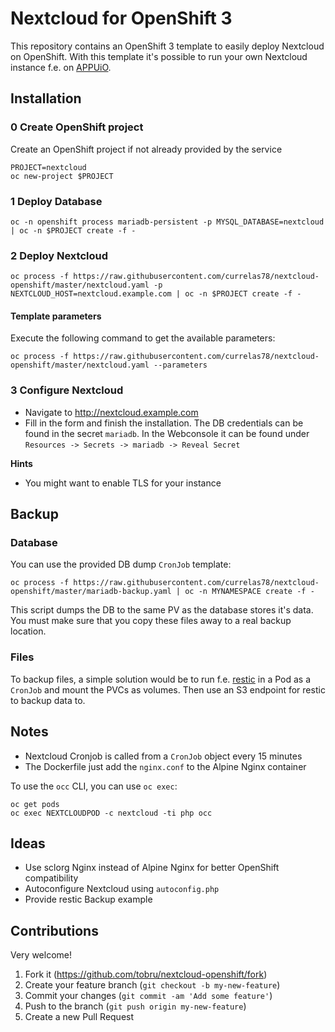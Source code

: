 # Nextcloud for OpenShift 3

This repository contains an OpenShift 3 template to easily deploy Nextcloud on OpenShift.
With this template it's possible to run your own Nextcloud instance f.e. on [APPUiO](https://appuio.ch/).

## Installation

### 0 Create OpenShift project

Create an OpenShift project if not already provided by the service

```
PROJECT=nextcloud
oc new-project $PROJECT
```

### 1 Deploy Database

```
oc -n openshift process mariadb-persistent -p MYSQL_DATABASE=nextcloud | oc -n $PROJECT create -f -
```

### 2 Deploy Nextcloud

```
oc process -f https://raw.githubusercontent.com/currelas78/nextcloud-openshift/master/nextcloud.yaml -p NEXTCLOUD_HOST=nextcloud.example.com | oc -n $PROJECT create -f -
```

#### Template parameters

Execute the following command to get the available parameters:

```
oc process -f https://raw.githubusercontent.com/currelas78/nextcloud-openshift/master/nextcloud.yaml --parameters
```

### 3 Configure Nextcloud

* Navigate to http://nextcloud.example.com
* Fill in the form and finish the installation. The DB credentials can be 
  found in the secret `mariadb`. In the Webconsole it can be found under
  `Resources -> Secrets -> mariadb -> Reveal Secret`

**Hints**

* You might want to enable TLS for your instance

## Backup

### Database

You can use the provided DB dump `CronJob` template:

```
oc process -f https://raw.githubusercontent.com/currelas78/nextcloud-openshift/master/mariadb-backup.yaml | oc -n MYNAMESPACE create -f -
```

This script dumps the DB to the same PV as the database stores it's data.
You must make sure that you copy these files away to a real backup location.

### Files

To backup files, a simple solution would be to run f.e. [restic](http://restic.readthedocs.io/) in a Pod
as a `CronJob` and mount the PVCs as volumes. Then use an S3 endpoint for restic
to backup data to.

## Notes

* Nextcloud Cronjob is called from a `CronJob` object every 15 minutes
* The Dockerfile just add the `nginx.conf` to the Alpine Nginx container

To use the `occ` CLI, you can use `oc exec`:

```
oc get pods
oc exec NEXTCLOUDPOD -c nextcloud -ti php occ
```

## Ideas

* Use sclorg Nginx instead of Alpine Nginx for better OpenShift compatibility
* Autoconfigure Nextcloud using `autoconfig.php`
* Provide restic Backup example

## Contributions

Very welcome!

1. Fork it (https://github.com/tobru/nextcloud-openshift/fork)
2. Create your feature branch (`git checkout -b my-new-feature`)
3. Commit your changes (`git commit -am 'Add some feature'`)
4. Push to the branch (`git push origin my-new-feature`)
5. Create a new Pull Request
